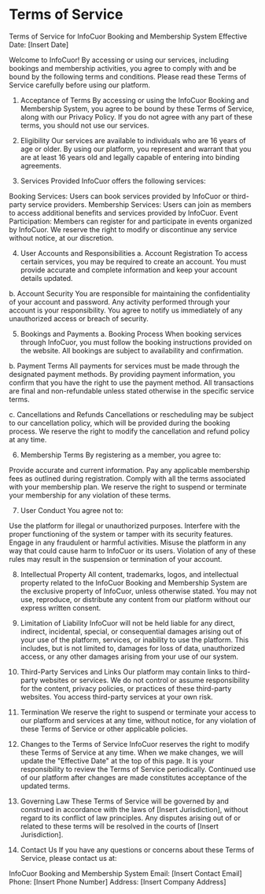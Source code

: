 # Terms of Service
Terms of Service for InfoCuor Booking and Membership System
Effective Date: [Insert Date]

Welcome to InfoCuor! By accessing or using our services, including bookings and membership activities, you agree to comply with and be bound by the following terms and conditions. Please read these Terms of Service carefully before using our platform.

1. Acceptance of Terms
By accessing or using the InfoCuor Booking and Membership System, you agree to be bound by these Terms of Service, along with our Privacy Policy. If you do not agree with any part of these terms, you should not use our services.

2. Eligibility
Our services are available to individuals who are 16 years of age or older. By using our platform, you represent and warrant that you are at least 16 years old and legally capable of entering into binding agreements.

3. Services Provided
InfoCuor offers the following services:

Booking Services: Users can book services provided by InfoCuor or third-party service providers.
Membership Services: Users can join as members to access additional benefits and services provided by InfoCuor.
Event Participation: Members can register for and participate in events organized by InfoCuor.
We reserve the right to modify or discontinue any service without notice, at our discretion.

4. User Accounts and Responsibilities
a. Account Registration
To access certain services, you may be required to create an account. You must provide accurate and complete information and keep your account details updated.

b. Account Security
You are responsible for maintaining the confidentiality of your account and password. Any activity performed through your account is your responsibility. You agree to notify us immediately of any unauthorized access or breach of security.

5. Bookings and Payments
a. Booking Process
When booking services through InfoCuor, you must follow the booking instructions provided on the website. All bookings are subject to availability and confirmation.

b. Payment Terms
All payments for services must be made through the designated payment methods. By providing payment information, you confirm that you have the right to use the payment method. All transactions are final and non-refundable unless stated otherwise in the specific service terms.

c. Cancellations and Refunds
Cancellations or rescheduling may be subject to our cancellation policy, which will be provided during the booking process. We reserve the right to modify the cancellation and refund policy at any time.

6. Membership Terms
By registering as a member, you agree to:

Provide accurate and current information.
Pay any applicable membership fees as outlined during registration.
Comply with all the terms associated with your membership plan.
We reserve the right to suspend or terminate your membership for any violation of these terms.

7. User Conduct
You agree not to:

Use the platform for illegal or unauthorized purposes.
Interfere with the proper functioning of the system or tamper with its security features.
Engage in any fraudulent or harmful activities.
Misuse the platform in any way that could cause harm to InfoCuor or its users.
Violation of any of these rules may result in the suspension or termination of your account.

8. Intellectual Property
All content, trademarks, logos, and intellectual property related to the InfoCuor Booking and Membership System are the exclusive property of InfoCuor, unless otherwise stated. You may not use, reproduce, or distribute any content from our platform without our express written consent.

9. Limitation of Liability
InfoCuor will not be held liable for any direct, indirect, incidental, special, or consequential damages arising out of your use of the platform, services, or inability to use the platform. This includes, but is not limited to, damages for loss of data, unauthorized access, or any other damages arising from your use of our system.

10. Third-Party Services and Links
Our platform may contain links to third-party websites or services. We do not control or assume responsibility for the content, privacy policies, or practices of these third-party websites. You access third-party services at your own risk.

11. Termination
We reserve the right to suspend or terminate your access to our platform and services at any time, without notice, for any violation of these Terms of Service or other applicable policies.

12. Changes to the Terms of Service
InfoCuor reserves the right to modify these Terms of Service at any time. When we make changes, we will update the "Effective Date" at the top of this page. It is your responsibility to review the Terms of Service periodically. Continued use of our platform after changes are made constitutes acceptance of the updated terms.

13. Governing Law
These Terms of Service will be governed by and construed in accordance with the laws of [Insert Jurisdiction], without regard to its conflict of law principles. Any disputes arising out of or related to these terms will be resolved in the courts of [Insert Jurisdiction].

14. Contact Us
If you have any questions or concerns about these Terms of Service, please contact us at:

InfoCuor Booking and Membership System
Email: [Insert Contact Email]
Phone: [Insert Phone Number]
Address: [Insert Company Address]
